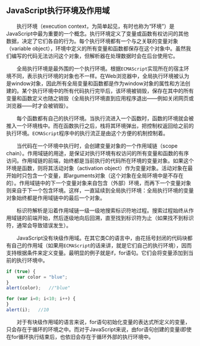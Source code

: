 ## JavaScript执行环境及作用域

&emsp;&emsp;执行环境（execution context，为简单起见，有时也称为“环境”）是JavaScript中最为重要的一个概念。执行环境定义了变量或函数有权访问的其他数据，决定了它们各自的行为。每个执行环境都有一个与之关联的变量对象（variable object），环境中定义的所有变量和函数都保存在这个对象中。虽然我们编写的代码无法访问这个对象，但解析器在处理数据时会在后台使用它。

&emsp;&emsp;全局执行环境是最外围的一个执行环境。根据`ECMAScript`实现所在的宿主环境不同，表示执行环境的对象也不一样。在Web浏览器中，全局执行环境被认为是window对象，因此所有全局变量和函数都是作为window对象的属性和方法创建的。某个执行环境中的所有代码执行完毕后，该环境被销毁，保存在其中的所有变量和函数定义也随之销毁（全局执行环境直到应用程序退出——例如关闭网页或浏览器——时才会被销毁）。

&emsp;&emsp;每个函数都有自己的执行环境。当执行流进入一个函数时，函数的环境就会被推入一个环境栈中。而在函数执行之后，栈将其环境弹出，把控制权返回给之前的执行环境。`ECMAScript`程序中的执行流正是由这个方便的机制控制着。

&emsp;&emsp;当代码在一个环境中执行时，会创建变量对象的一个作用域链（scope chain）。作用域链的用途，是保证对执行环境有权访问的所有变量和函数的有序访问。作用域链的前端，始终都是当前执行的代码所在环境的变量对象。如果这个环境是函数，则将其活动对象（activation object）作为变量对象。活动对象在最开始时只包含一个变量，即arguments对象（这个对象在全局环境中是不存在的）。作用域链中的下一个变量对象来自包含（外部）环境，而再下一个变量对象则来自于下一个包含环境。这样，一直延续到全局执行环境：全局执行环境的变量对象始终都是作用域链中的最后一个对象。

&emsp;&emsp;标识符解析是沿着作用域链一级一级地搜索标识符地过程。搜索过程始终从作用域链的前端开始，然后逐级地向后回溯，直至找到标识符为止（如果找不到标识符，通常会导致错误发生）。



&emsp;&emsp;JavaScript没有块级作用域。在其它类C的语言中，由花括号封闭的代码块都有自己的作用域（如果用`ECMAScript`的话来讲，就是它们自己的执行环境），因而支持根据条件来定义变量。最明显的例子就是if，for语句。它们会将变量添加到当前的执行环境中。	

```js
if (true) {
	var color = "blue";
}
alert(color);	//"blue"

for (var i=0; i<10; i++) {
}
alert(i);	//10
```

&emsp;&emsp;对于有块级作用域的语言来说，for语句初始化变量的表达式所定义的变量，只会存在于循环的环境之中。而对于JavaScript来说，由for语句创建的变量i即使在for循环执行结束后，也依旧会存在于循环外部的执行环境中。



​		

​		